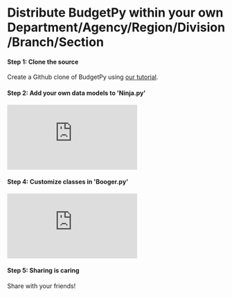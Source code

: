 # Distribute BudgetPy within your own Department/Agency/Region/Division/Branch/Section

#### Step 1: Clone the source

Create a Github clone of BudgetPy using [our tutorial](Compilation.md).

#### Step 2: Add your own data models to 'Ninja.py'
 
![](https://github.com/KarmaScripter/BudgetPy/blob/master/Ninja.py)

#### Step 4: Customize classes in 'Booger.py'

![](https://github.com/KarmaScripter/BudgetPy/blob/master/Booger.py)

#### Step 5: Sharing is caring

Share with your friends!

